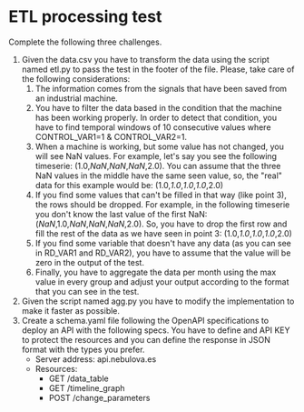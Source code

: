 # ETL processing test

Complete the following three challenges.

1. Given the data.csv you have to transform the data using the script named etl.py to pass the test in the footer of the file. Please, take care of the following considerations: 
   1. The information comes from the signals that have been saved from an industrial machine.
   2. You have to filter the data based in the condition that the machine has been working properly. In order to detect that condition, you have to find temporal windows of 10 consecutive values where CONTROL_VAR1=1 & CONTROL_VAR2=1.
   3. When a machine is working, but some value has not changed, you will see NaN values. For example, let's say you see the following timeserie: (1.0,*NaN*,*NaN*,*NaN*,2.0). You can assume that the three NaN values in the middle have the same seen value, so, the "real" data for this example would be: (1.0,*1.0*,*1.0*,*1.0*,2.0) 
   4. If you find some values that can't be filled in that way (like point 3), the rows should be dropped. For example, in the following timeserie you don't know the last value of the first NaN: (*NaN*,1.0,*NaN*,*NaN*,*NaN*,2.0). So, you have to drop the first row and fill the rest of the data as we have seen in point 3: (1.0,*1.0*,*1.0*,*1.0*,2.0)
   5. If you find some variable that doesn't have any data (as you can see in RD_VAR1 and RD_VAR2), you have to assume that the value will be zero in the output of the test.
   6. Finally, you have to aggregate the data per month using the max value in every group and adjust your output according to the format that you can see in the test.
2. Given the script named agg.py you have to modify the implementation to make it faster as possible.
3. Create a schema.yaml file following the OpenAPI specifications to deploy an API with the following specs. You have to define and API KEY to protect the resources and you can define the response in JSON format with the types you prefer.
   - Server address: api.nebulova.es
   - Resources:
     - GET /data_table
     - GET /timeline_graph
     - POST /change_parameters
